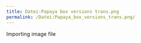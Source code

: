 ```yaml
---
title: Datei:Papaya box versions trans.png
permalink: /Datei:Papaya_box_versions_trans.png/
---
```


Importing image file